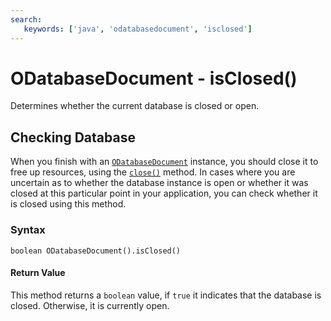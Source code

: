 ```yaml
---
search:
   keywords: ['java', 'odatabasedocument', 'isclosed']
---
```


# ODatabaseDocument - isClosed()

Determines whether the current database is closed or open.

## Checking Database

When you finish with an [`ODatabaseDocument`](../ODatabaseDocument.md)  instance, you should close it to free up resources, using the [`close()`](close.md) method.  In cases where you are uncertain as to whether the database instance is open or whether it was closed at this particular point in your application, you can check whether it is closed using this method.


### Syntax

```
boolean ODatabaseDocument().isClosed()
```

#### Return Value

This method returns a `boolean` value, if `true` it indicates that the database is closed.  Otherwise, it is currently open.

